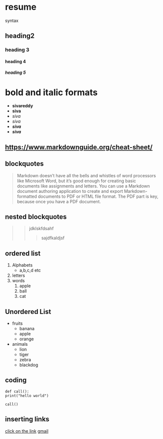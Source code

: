 # resume
syntax
## heading2
### heading 3
#### heading 4
##### heading 5
# bold and italic formats
- **sivareddy**
- __siva__
- *siva*
- _siva_
- _**siva**_
- __*siva*__
## https://www.markdownguide.org/cheat-sheet/
## blockquotes
> Markdown doesn’t have all the bells and whistles of word processors like Microsoft Word, but it’s good enough for creating basic documents like assignments and letters. You can use a Markdown document authoring application to create and export Markdown-formatted documents to PDF or HTML file format. The PDF part is key, because once you have a PDF document.
## nested blockquotes
>> jdklskfdsahf
>>> sajdfkaldjsf
## ordered list
1. Alphabets
    - a,b,c,d etc
2. letters
3. words
    1. apple
    2. ball
    3. cat
## Unordered List
- fruits
    - banana
    - apple
    - orange
- animals
    - lion
    - tiger
    - zebra
    - blackdog
## coding
`````````
def call():
print("hello world")
`````````
```
call()
```
## inserting links
[click on the link](https://cdn.pixabay.com/photo/2015/04/23/22/00/tree-736885_960_720.jpg)
[gmail](https://accounts.google.com/ServiceLogin/signinchooser?service=mail&passive=true&rm=false&continue=https%3A%2F%2Fmail.google.com%2Fmail%2F&ss=1&scc=1&ltmpl=default&ltmplcache=2&emr=1&osid=1&flowName=GlifWebSignIn&flowEntry=ServiceLogin)
